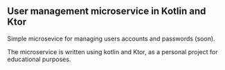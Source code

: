 ## User management microservice in Kotlin and Ktor

Simple microsevice for managing users accounts and passwords (soon).

The microservice is written using kotlin and Ktor, as a personal project for educational purposes.